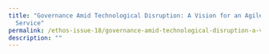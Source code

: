 ```yaml
---
title: "Governance Amid Technological Disruption: A Vision for an Agile Public
  Service"
permalink: /ethos-issue-18/governance-amid-technological-disruption-a-vision-for-an-agile-public-service/
description: ""
---
```

